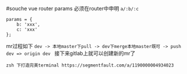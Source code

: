 #souche vue router
params 必须在router中申明
`a/:b/:c`
```
params = {
    b: 'xxx',
    c: 'xxx'
};
```
mr过程如下
`dev -> 本地master下pull -> dev下merge本地master既可 -> push dev => origin dev `
接下来gitlab上就可以创建新的mr了


`zsh 下打造完美terminal https://segmentfault.com/a/1190000004934023`